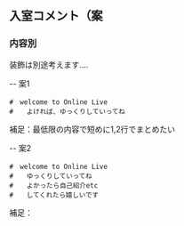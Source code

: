 ## 入室コメント（案
### 内容別
装飾は別途考えます....

-- 案1
```
#　welcome to Online Live 
#　　よければ、ゆっくりしていってね
```
補足：最低限の内容で短めに1,2行でまとめたい

-- 案2
```
#　welcome to Online Live 
#　　ゆっくりしていってね
#　　よかったら自己紹介etc
#　　してくれたら嬉しいです
```
補足：




